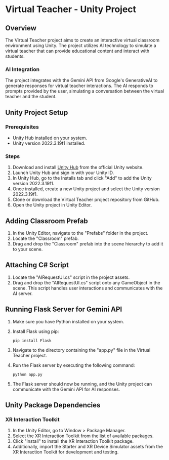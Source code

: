 # Virtual Teacher - Unity Project

## Overview

The Virtual Teacher project aims to create an interactive virtual classroom environment using Unity. The project utilizes AI technology to simulate a virtual teacher that can provide educational content and interact with students.

### AI Integration

The project integrates with the Gemini API from Google's GenerativeAI to generate responses for virtual teacher interactions. The AI responds to prompts provided by the user, simulating a conversation between the virtual teacher and the student.

## Unity Project Setup

### Prerequisites

- Unity Hub installed on your system.
- Unity version 2022.3.19f1 installed.

### Steps

1. Download and install [Unity Hub](https://unity.com/download) from the official Unity website.
2. Launch Unity Hub and sign in with your Unity ID.
3. In Unity Hub, go to the Installs tab and click "Add" to add the Unity version 2022.3.19f1.
4. Once installed, create a new Unity project and select the Unity version 2022.3.19f1.
5. Clone or download the Virtual Teacher project repository from GitHub.
6. Open the Unity project in Unity Editor.

## Adding Classroom Prefab

1. In the Unity Editor, navigate to the "Prefabs" folder in the project.
2. Locate the "Classroom" prefab.
3. Drag and drop the "Classroom" prefab into the scene hierarchy to add it to your scene.

## Attaching C# Script

1. Locate the "AIRequestUI.cs" script in the project assets.
2. Drag and drop the "AIRequestUI.cs" script onto any GameObject in the scene. This script handles user interactions and communicates with the AI server.

## Running Flask Server for Gemini API

1. Make sure you have Python installed on your system.
2. Install Flask using pip:

    ```
    pip install Flask
    ```

3. Navigate to the directory containing the "app.py" file in the Virtual Teacher project.
4. Run the Flask server by executing the following command:

    ```
    python app.py
    ```

5. The Flask server should now be running, and the Unity project can communicate with the Gemini API for AI responses.

## Unity Package Dependencies

### XR Interaction Toolkit

1. In the Unity Editor, go to Window > Package Manager.
2. Select the XR Interaction Toolkit from the list of available packages.
3. Click "Install" to install the XR Interaction Toolkit package.
4. Additionally, import the Starter and XR Device Simulator assets from the XR Interaction Toolkit for development and testing.
